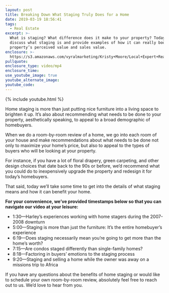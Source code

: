 ```yaml
---
layout: post
title: Breaking Down What Staging Truly Does for a Home
date: 2019-03-19 18:56:41
tags:
  - Real Estate
excerpt: >-
  What is staging? What difference does it make to your property? Today we’ll
  discuss what staging is and provide examples of how it can really boost a
  property’s perceived value and sales value.
enclosure: >-
  https://s3.amazonaws.com/vyralmarketing/Kristy+Moore/Local+Expert+Realty+_+Breaking+Down+What+Staging+Truly+Does+for+a+Home.mp4
pullquote:
enclosure_type: video/mp4
enclosure_time:
use_youtube_image: true
youtube_alternate_image:
youtube_code:
---
```


{% include youtube.html %}

Home staging is more than just putting nice furniture into a living space to brighten it up. It’s also about recommending what needs to be done to your property, aesthetically speaking, to appeal to a broad demographic of homebuyers.

When we do a room-by-room review of a home, we go into each room of your house and make recommendations about what needs to be done not only to maximize your home’s price, but also to appeal to the types of buyers who will be looking at your property.&nbsp;

For instance, if you have a lot of floral drapery, green carpeting, and other design choices that date back to the 90s or before, we’d recommend what you could do to inexpensively upgrade the property and redesign it for today’s homebuyers.

That said, today we’ll take some time to get into the details of what staging means and how it can benefit your home.

**For your convenience, we’ve provided timestamps below so that you can navigate our video at your leisure:**

* 1:30—Harley’s experiences working with home stagers during the 2007-2008 downturn
* 5:00—Staging is more than just the furniture: It’s the entire homebuyer’s experience
* 6:19—Does staging necessarily mean you’re going to get more than the home’s worth?
* 7:15—Are condos staged differently than single-family homes?
* 8:18—Factoring in buyers’ emotions to the staging process&nbsp;
* 9:20—Staging and selling a home while the owner was away on a missions trip to Africa

If you have any questions about the benefits of home staging or would like to schedule your own room-by-room review, absolutely feel free to reach out to us. We’d love to hear from you.